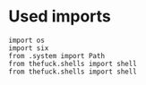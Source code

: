 # Used imports

```text
import os
import six
from .system import Path
from thefuck.shells import shell
from thefuck.shells import shell
```
